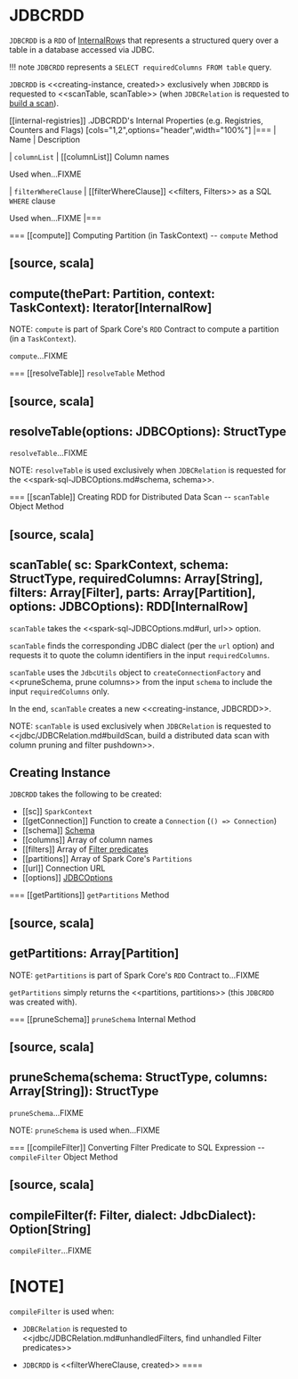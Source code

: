 # JDBCRDD

`JDBCRDD` is a `RDD` of [InternalRow](../InternalRow.md)s that represents a structured query over a table in a database accessed via JDBC.

!!! note
    `JDBCRDD` represents a `SELECT requiredColumns FROM table` query.

`JDBCRDD` is <<creating-instance, created>> exclusively when `JDBCRDD` is requested to <<scanTable, scanTable>> (when `JDBCRelation` is requested to [build a scan](JDBCRelation.md#buildScan)).

[[internal-registries]]
.JDBCRDD's Internal Properties (e.g. Registries, Counters and Flags)
[cols="1,2",options="header",width="100%"]
|===
| Name
| Description

| `columnList`
| [[columnList]] Column names

Used when...FIXME

| `filterWhereClause`
| [[filterWhereClause]] <<filters, Filters>> as a SQL `WHERE` clause

Used when...FIXME
|===

=== [[compute]] Computing Partition (in TaskContext) -- `compute` Method

[source, scala]
----
compute(thePart: Partition, context: TaskContext): Iterator[InternalRow]
----

NOTE: `compute` is part of Spark Core's `RDD` Contract to compute a partition (in a `TaskContext`).

`compute`...FIXME

=== [[resolveTable]] `resolveTable` Method

[source, scala]
----
resolveTable(options: JDBCOptions): StructType
----

`resolveTable`...FIXME

NOTE: `resolveTable` is used exclusively when `JDBCRelation` is requested for the <<spark-sql-JDBCOptions.md#schema, schema>>.

=== [[scanTable]] Creating RDD for Distributed Data Scan -- `scanTable` Object Method

[source, scala]
----
scanTable(
  sc: SparkContext,
  schema: StructType,
  requiredColumns: Array[String],
  filters: Array[Filter],
  parts: Array[Partition],
  options: JDBCOptions): RDD[InternalRow]
----

`scanTable` takes the <<spark-sql-JDBCOptions.md#url, url>> option.

`scanTable` finds the corresponding JDBC dialect (per the `url` option) and requests it to quote the column identifiers in the input `requiredColumns`.

`scanTable` uses the `JdbcUtils` object to `createConnectionFactory` and <<pruneSchema, prune columns>> from the input `schema` to include the input `requiredColumns` only.

In the end, `scanTable` creates a new <<creating-instance, JDBCRDD>>.

NOTE: `scanTable` is used exclusively when `JDBCRelation` is requested to <<jdbc/JDBCRelation.md#buildScan, build a distributed data scan with column pruning and filter pushdown>>.

## Creating Instance

`JDBCRDD` takes the following to be created:

* [[sc]] `SparkContext`
* [[getConnection]] Function to create a `Connection` (`() => Connection`)
* [[schema]] [Schema](../types/StructType.md)
* [[columns]] Array of column names
* [[filters]] Array of [Filter predicates](../Filter.md)
* [[partitions]] Array of Spark Core's `Partitions`
* [[url]] Connection URL
* [[options]] [JDBCOptions](JDBCOptions.md)

=== [[getPartitions]] `getPartitions` Method

[source, scala]
----
getPartitions: Array[Partition]
----

NOTE: `getPartitions` is part of Spark Core's `RDD` Contract to...FIXME

`getPartitions` simply returns the <<partitions, partitions>> (this `JDBCRDD` was created with).

=== [[pruneSchema]] `pruneSchema` Internal Method

[source, scala]
----
pruneSchema(schema: StructType, columns: Array[String]): StructType
----

`pruneSchema`...FIXME

NOTE: `pruneSchema` is used when...FIXME

=== [[compileFilter]] Converting Filter Predicate to SQL Expression -- `compileFilter` Object Method

[source, scala]
----
compileFilter(f: Filter, dialect: JdbcDialect): Option[String]
----

`compileFilter`...FIXME

[NOTE]
====
`compileFilter` is used when:

* `JDBCRelation` is requested to <<jdbc/JDBCRelation.md#unhandledFilters, find unhandled Filter predicates>>

* `JDBCRDD` is <<filterWhereClause, created>>
====
